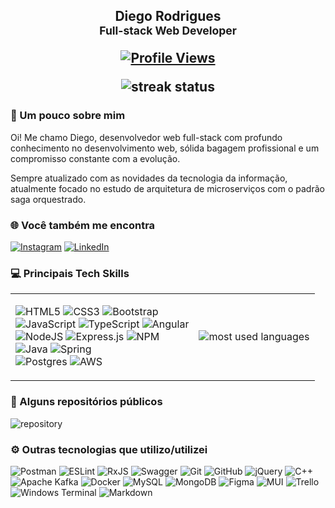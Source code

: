 <h2 align="center">
  Diego Rodrigues<br/>
  <sup>Full-stack Web Developer</sup>
  
[![Profile Views](https://visitcount.itsvg.in/api?id=developerdiegorodrigues&icon=0&color=3)](https://visitcount.itsvg.in)

![streak status](https://github-readme-streak-stats.herokuapp.com/?user=developerdiegorodrigues&theme=dark&hide_border=false)

</h2>

### 🎫 Um pouco sobre mim
Oi! Me chamo Diego, desenvolvedor web full-stack com profundo conhecimento no desenvolvimento web, sólida bagagem profissional e um compromisso constante com a evolução.<br/>

Sempre atualizado com as novidades da tecnologia da informação, atualmente focado no estudo de arquitetura de microserviços com o padrão saga orquestrado.<br/>

### 🌐 Você também me encontra
[![Instagram](https://img.shields.io/badge/Instagram-%23E4405F.svg?logo=Instagram&logoColor=white)](https://instagram.com/devdiegorodrigues)
[![LinkedIn](https://img.shields.io/badge/LinkedIn-%230077B5.svg?logo=linkedin&logoColor=white)](https://linkedin.com/in/devdiegorodrigues)
<!-- [![Discord](https://img.shields.io/badge/Discord-%237289DA.svg?logo=discord&logoColor=white)](https://discord.gg/devdiegorodrigues) -->

### 💻 Principais Tech Skills
<table>
  <tbody>
    <tr>
      <td>
        
![HTML5](https://img.shields.io/badge/html5-%23E34F26.svg?style=plastic&logo=html5&logoColor=white)
![CSS3](https://img.shields.io/badge/css3-%231572B6.svg?style=plastic&logo=css3&logoColor=white)
![Bootstrap](https://img.shields.io/badge/bootstrap-%238511FA.svg?style=plastic&logo=bootstrap&logoColor=white)<br/>
![JavaScript](https://img.shields.io/badge/javascript-%23323330.svg?style=plastic&logo=javascript&logoColor=%23F7DF1E)
![TypeScript](https://img.shields.io/badge/typescript-%23007ACC.svg?style=plastic&logo=typescript&logoColor=white)
![Angular](https://img.shields.io/badge/angular-%23DD0031.svg?style=plastic&logo=angular&logoColor=white)<br/>
![NodeJS](https://img.shields.io/badge/node.js-6DA55F?style=plastic&logo=node.js&logoColor=white)
![Express.js](https://img.shields.io/badge/express.js-%23404d59.svg?style=plastic&logo=express&logoColor=%2361DAFB)
![NPM](https://img.shields.io/badge/NPM-%23CB3837.svg?style=plastic&logo=npm&logoColor=white)<br/>
![Java](https://img.shields.io/badge/java-%23ED8B00.svg?style=plastic&logo=openjdk&logoColor=white)
![Spring](https://img.shields.io/badge/spring-%236DB33F.svg?style=plastic&logo=spring&logoColor=white)<br/>
![Postgres](https://img.shields.io/badge/postgres-%23316192.svg?style=plastic&logo=postgresql&logoColor=white)
![AWS](https://img.shields.io/badge/AWS-%23FF9900.svg?style=plastic&logo=amazon-aws&logoColor=white)<br/>
      </td>
      <td>
      
![most used languages](https://github-readme-stats.vercel.app/api/top-langs/?username=developerdiegorodrigues&theme=monokai&hide_border=false&include_all_commits=true&count_private=true&layout=compact)
      </td>
    </tr>
  </tbody>
</table>


### 🧩 Alguns repositórios públicos
![repository](https://github-contributor-stats.vercel.app/api?username=developerdiegorodrigues&limit=5&theme=dark&combine_all_yearly_contributions=true)

### ⚙️ Outras tecnologias que utilizo/utilizei
![Postman](https://img.shields.io/badge/Postman-FF6C37?style=plastic&logo=postman&logoColor=white)
![ESLint](https://img.shields.io/badge/ESLint-4B3263?style=plastic&logo=eslint&logoColor=white)
![RxJS](https://img.shields.io/badge/rxjs-%23B7178C.svg?style=plastic&logo=reactivex&logoColor=white)
![Swagger](https://img.shields.io/badge/-Swagger-%23Clojure?style=plastic&logo=swagger&logoColor=white)
![Git](https://img.shields.io/badge/git-%23F05033.svg?style=plastic&logo=git&logoColor=white)
![GitHub](https://img.shields.io/badge/github-%23121011.svg?style=plastic&logo=github&logoColor=white)
![jQuery](https://img.shields.io/badge/jquery-%230769AD.svg?style=plastic&logo=jquery&logoColor=white)
![C++](https://img.shields.io/badge/c++-%2300599C.svg?style=plastic&logo=c%2B%2B&logoColor=white)
![Apache Kafka](https://img.shields.io/badge/Apache%20Kafka-000?style=plastic&logo=apachekafka)
![Docker](https://img.shields.io/badge/docker-%230db7ed.svg?style=plastic&logo=docker&logoColor=white)
![MySQL](https://img.shields.io/badge/mysql-4479A1.svg?style=plastic&logo=mysql&logoColor=white)
![MongoDB](https://img.shields.io/badge/MongoDB-%234ea94b.svg?style=plastic&logo=mongodb&logoColor=white)
![Figma](https://img.shields.io/badge/figma-%23F24E1E.svg?style=plastic&logo=figma&logoColor=white)
![MUI](https://img.shields.io/badge/MUI-%230081CB.svg?style=plastic&logo=mui&logoColor=white)
![Trello](https://img.shields.io/badge/Trello-%23026AA7.svg?style=plastic&logo=Trello&logoColor=white)
![Windows Terminal](https://img.shields.io/badge/Windows%20Terminal-%234D4D4D.svg?style=plastic&logo=windows-terminal&logoColor=white)
![Markdown](https://img.shields.io/badge/markdown-%23000000.svg?style=plastic&logo=markdown&logoColor=white)


